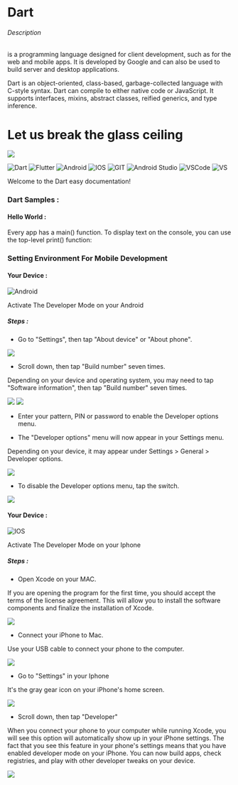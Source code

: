 # Dart

###### Description
<p>
 is a programming language designed for client development, such as for the web and mobile apps. It is developed by Google and can also be used to build server and desktop applications.
</p>
<p>
Dart is an object-oriented, class-based, garbage-collected language with C-style syntax. Dart can compile to either native code or JavaScript. It supports interfaces, mixins, abstract classes, reified generics, and type inference.
</p>

# Let us break the glass ceiling

![](https://dart.dev/assets/img/shared/dart/logo+text/horizontal/white.svg)


![Dart](https://img.shields.io/badge/dart-%230175C2.svg?style=for-the-badge&logo=dart&logoColor=white)
![Flutter](https://img.shields.io/badge/Flutter-02569B?style=for-the-badge&logo=flutter&logoColor=white)
![Android](https://img.shields.io/badge/Android-3DDC84?style=for-the-badge&logo=android&logoColor=white)
![IOS](https://img.shields.io/badge/iOS-000000?style=for-the-badge&logo=ios&logoColor=white)
![GIT](https://img.shields.io/badge/GIT-E44C30?style=for-the-badge&logo=git&logoColor=white)
![Android Studio](https://img.shields.io/badge/Android_Studio-3DDC84?style=for-the-badge&logo=android-studio&logoColor=white)
![VSCode](https://img.shields.io/badge/Visual_Studio_Code-0078D4?style=for-the-badge&logo=visual%20studio%20code&logoColor=white)
![VS](https://img.shields.io/badge/Visual_Studio-5C2D91?style=for-the-badge&logo=visual%20studio&logoColor=white)

<p>Welcome to the Dart easy documentation!</p>

### Dart Samples :

#### Hello World :

<p>Every app has a main() function. To display text on the console, you can use the top-level print() function:</p>




### Setting Environment For Mobile Development

#### Your Device :

![Android](https://img.shields.io/badge/Android-3DDC84?style=for-the-badge&logo=android&logoColor=white)

<p>
Activate The Developer Mode on your Android
</p>

##### Steps :

- Go to "Settings", then tap "About device" or "About phone".

![](https://images.samsung.com/is/image/samsung/assets/uk/support/mobile-devices/how-do-i-turn-on-the-developer-options-menu-on-my-samsung-galaxy-device/images/1-how-do-i-turn-on-the-developer-options-menu.png?$ORIGIN_PNG$)

- Scroll down, then tap "Build number" seven times.

Depending on your device and operating system, you may need to tap "Software information", then tap "Build number" seven times.

![](https://images.samsung.com/is/image/samsung/assets/uk/support/mobile-devices/how-do-i-turn-on-the-developer-options-menu-on-my-samsung-galaxy-device/images/2-how-do-i-turn-on-the-developer-options-menu.png?$ORIGIN_PNG$)
![](https://images.samsung.com/is/image/samsung/assets/uk/support/mobile-devices/how-do-i-turn-on-the-developer-options-menu-on-my-samsung-galaxy-device/images/3-how-do-i-turn-on-the-developer-options-menu.png?$ORIGIN_PNG$)

- Enter your pattern, PIN or password to enable the Developer options menu.


- The "Developer options" menu will now appear in your Settings menu.

Depending on your device, it may appear under Settings > General > Developer options.

![](https://images.samsung.com/is/image/samsung/assets/uk/support/mobile-devices/how-do-i-turn-on-the-developer-options-menu-on-my-samsung-galaxy-device/images/4-how-do-i-turn-on-the-developer-options-menu.png?$ORIGIN_PNG$)

- To disable the Developer options menu, tap the switch.

![](https://images.samsung.com/is/image/samsung/assets/uk/support/mobile-devices/how-do-i-turn-on-the-developer-options-menu-on-my-samsung-galaxy-device/images/5-how-do-i-turn-on-the-developer-options-menu.gif?$ORIGIN_GIF$)

#### Your Device :

![IOS](https://img.shields.io/badge/iOS-000000?style=for-the-badge&logo=ios&logoColor=white)

<p>
Activate The Developer Mode on your Iphone
</p>

##### Steps :
- Open Xcode on your MAC.

<p>
If you are opening the program for the first time, you should accept the terms of the license agreement. This will allow you to install the software components and finalize the installation of Xcode.  
</p>

![](https://www.wikihow.com/images/thumb/9/9b/Enable-Developer-Mode-on-an-iPhone-Step-9.jpg/v4-728px-Enable-Developer-Mode-on-an-iPhone-Step-9.jpg.webp)

- Connect your iPhone to Mac.

<p>
Use your USB cable to connect your phone to the computer. 
</p>

![](https://www.wikihow.com/images/thumb/2/2f/Enable-Developer-Mode-on-an-iPhone-Step-10.jpg/v4-728px-Enable-Developer-Mode-on-an-iPhone-Step-10.jpg.webp)

- Go to "Settings" in your Iphone

<p>
It's the gray gear icon on your iPhone's home screen.
</p>

![](https://www.wikihow.com/images/thumb/3/30/Enable-Developer-Mode-on-an-iPhone-Step-11.jpg/v4-728px-Enable-Developer-Mode-on-an-iPhone-Step-11.jpg.webp)

- Scroll down, then tap "Developer"

<p>
When you connect your phone to your computer while running Xcode, you will see this option will automatically show up in your iPhone settings. The fact that you see this feature in your phone's settings means that you have enabled developer mode on your iPhone. You can now build apps, check registries, and play with other developer tweaks on your device.
</p>

![](https://www.wikihow.com/images/thumb/5/5c/Enable-Developer-Mode-on-an-iPhone-Step-12.jpg/v4-728px-Enable-Developer-Mode-on-an-iPhone-Step-12.jpg.webp)

